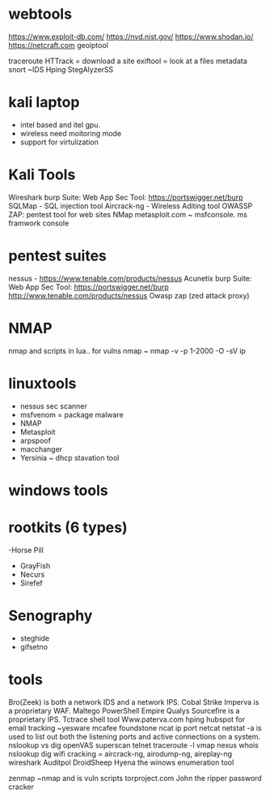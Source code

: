 # webtools
https://www.exploit-db.com/
https://nvd.nist.gov/
https://www.shodan.io/
https://netcraft.com
geoiptool

traceroute
HTTrack = download a site
exiftool = look at a files metadata
snort ~IDS
Hping
StegAlyzerSS

# kali laptop
- intel based and itel gpu.
- wireless need moitoring mode
- support for virtulization

# Kali Tools
Wireshark
burp Suite: Web App Sec Tool: https://portswigger.net/burp 
SQLMap - SQL injection tool
Aircrack-ng - Wireless Aditing tool
OWASSP ZAP: pentest tool for web sites
NMap
metasploit.com ~ msfconsole. ms framwork console

# pentest suites
nessus - https://www.tenable.com/products/nessus
Acunetix
burp Suite: Web App Sec Tool: https://portswigger.net/burp 
http://www.tenable.com/products/nessus
Owasp zap (zed attack proxy)

# NMAP
nmap and scripts in lua.. for vulns
nmap ~ nmap -v -p 1-2000 -O -sV ip

# linuxtools
- nessus sec scanner
- msfvenom = package malware
- NMAP
- Metasploit
- arpspoof
- macchanger
- Yersinia  ~ dhcp stavation tool

# windows tools

# rootkits (6 types)
-Horse Pill
- GrayFish
- Necurs
- Sirefef

# Senography
- steghide
- gifsetno


# tools
Bro(Zeek) is both a network IDS and a network IPS.
Cobal Strike
Imperva is a proprietary WAF.
Maltego
PowerShell Empire
Qualys
Sourcefire is a proprietary IPS.
Tctrace shell tool 
Www.paterva.com
hping
hubspot for email tracking ~yesware
mcafee foundstone
ncat ip port
netcat
netstat -a is used to list out both the listening ports and active connections on a system.
nslookup vs dig
openVAS
superscan
telnet
traceroute -l
vmap nexus
whois
nslookup
dig
wifi cracking = aircrack-ng, airodump-ng, aireplay-ng
wireshark
Auditpol
DroidSheep
Hyena the winows enumeration tool


zenmap ~nmap and is vuln scripts
torproject.com
John the ripper password cracker
